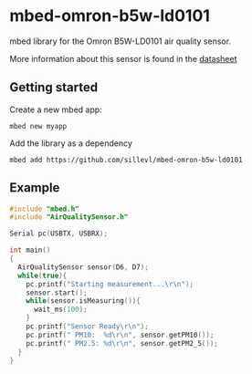 # mbed-omron-b5w-ld0101

mbed library for the Omron B5W-LD0101 air quality sensor.

More information about this sensor is found in the [datasheet](https://omronfs.omron.com/en_US/ecb/products/pdf/en_b5w-ld0101-1_2.pdf)



## Getting started

Create a new mbed app:

```
mbed new myapp
```

Add the library as a dependency

```
mbed add https://github.com/sillevl/mbed-omron-b5w-ld0101
```

## Example

```cpp
#include "mbed.h"
#include "AirQualitySensor.h"

Serial pc(USBTX, USBRX);

int main()
{
  AirQualitySensor sensor(D6, D7);
  while(true){
    pc.printf("Starting measurement...\r\n");
    sensor.start();
    while(sensor.isMeasuring()){
      wait_ms(100);
    }
    pc.printf("Sensor Ready\r\n");
    pc.printf(" PM10:  %d\r\n", sensor.getPM10());
    pc.printf(" PM2.5: %d\r\n", sensor.getPM2_5());
  }
}
```